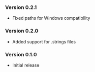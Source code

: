 ### Version 0.2.1
- Fixed paths for Windows compatibility

### Version 0.2.0

- Added support for .strings files

### Version 0.1.0

- Initial release
